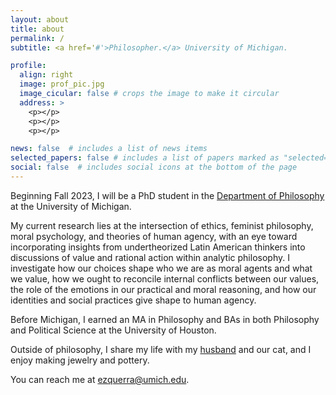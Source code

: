 ```yaml
---
layout: about
title: about
permalink: /
subtitle: <a href='#'>Philosopher.</a> University of Michigan. 

profile:
  align: right
  image: prof_pic.jpg
  image_cicular: false # crops the image to make it circular
  address: >
    <p></p>
    <p></p>
    <p></p>

news: false  # includes a list of news items
selected_papers: false # includes a list of papers marked as "selected={true}"
social: false  # includes social icons at the bottom of the page
---
```


Beginning Fall 2023, I will be a PhD student in the [Department of Philosophy](https://lsa.umich.edu/philosophy) at the University of Michigan. 

My current research lies at the intersection of ethics, feminist philosophy, moral psychology, and theories of human agency, with an eye toward incorporating insights from undertheorized Latin American thinkers into discussions of value and rational action within analytic philosophy. I investigate how our choices shape who we are as moral agents and what we value, how we ought to reconcile internal conflicts between our values, the role of the emotions in our practical and moral reasoning, and how our identities and social practices give shape to human agency. 


Before Michigan, I earned an MA in Philosophy and BAs in both Philosophy and Political Science at the University of Houston.


Outside of philosophy, I share my life with my [husband](http://phkieval.com) and our cat, and I enjoy making jewelry and pottery.

You can reach me at [ezquerra@umich.edu](mailto:ezquerra@umich.edu).

